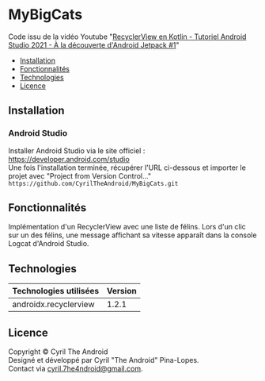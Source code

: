 # MyBigCats

Code issu de la vidéo Youtube "[RecyclerView en Kotlin - Tutoriel Android Studio 2021 - À la découverte d'Android Jetpack #1](https://youtu.be/Fw_mTLrKtDY)"

- [Installation](#Installation)
- [Fonctionnalités](#Fonctionnalités)
- [Technologies](#Technologies)
- [Licence](#Licence)

## Installation
### Android Studio

Installer Android Studio via le site officiel : https://developer.android.com/studio  
Une fois l'installation terminée, récupérer l'URL ci-dessous et importer le projet avec "Project from Version Control..."\
`https://github.com/CyrilTheAndroid/MyBigCats.git`

## Fonctionnalités

Implémentation d'un RecyclerView avec une liste de félins. Lors d'un clic sur un des félins, une message affichant sa vitesse apparaît dans la console Logcat d'Android Studio.

## Technologies

Technologies utilisées | Version
------------ | -------------
androidx.recyclerview | 1.2.1

## Licence 

Copyright © Cyril The Android\
Designé et développé par Cyril "The Android" Pina-Lopes.\
Contact via cyril.7he4ndroid@gmail.com.
